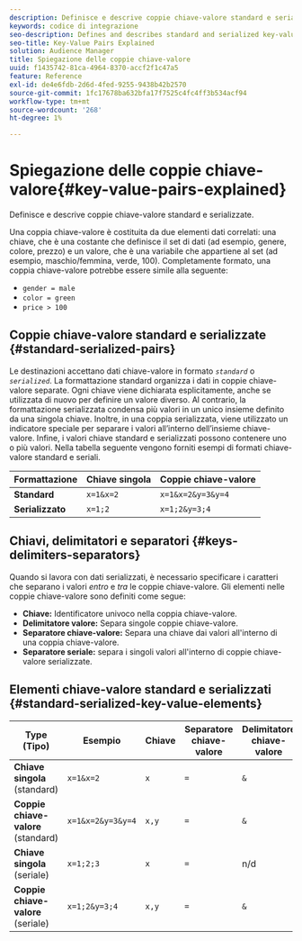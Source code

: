 ```yaml
---
description: Definisce e descrive coppie chiave-valore standard e serializzate.
keywords: codice di integrazione
seo-description: Defines and describes standard and serialized key-value pairs.
seo-title: Key-Value Pairs Explained
solution: Audience Manager
title: Spiegazione delle coppie chiave-valore
uuid: f1435742-81ca-4964-8370-accf2f1c47a5
feature: Reference
exl-id: de4e6fdb-2d6d-4fed-9255-9438b42b2570
source-git-commit: 1fc17678ba632bfa17f7525c4fc4ff3b534acf94
workflow-type: tm+mt
source-wordcount: '268'
ht-degree: 1%

---
```


# Spiegazione delle coppie chiave-valore{#key-value-pairs-explained}

Definisce e descrive coppie chiave-valore standard e serializzate.

<!-- 

c_key_value_explained.xml

 -->

Una coppia chiave-valore è costituita da due elementi dati correlati: una chiave, che è una costante che definisce il set di dati (ad esempio, genere, colore, prezzo) e un valore, che è una variabile che appartiene al set (ad esempio, maschio/femmina, verde, 100). Completamente formato, una coppia chiave-valore potrebbe essere simile alla seguente:

* `gender = male`
* `color = green`
* `price > 100`

## Coppie chiave-valore standard e serializzate {#standard-serialized-pairs}

Le destinazioni accettano dati chiave-valore in formato *`standard`* o *`serialized`*. La formattazione standard organizza i dati in coppie chiave-valore separate. Ogni chiave viene dichiarata esplicitamente, anche se utilizzata di nuovo per definire un valore diverso. Al contrario, la formattazione serializzata condensa più valori in un unico insieme definito da una singola chiave. Inoltre, in una coppia serializzata, viene utilizzato un indicatore speciale per separare i valori all’interno dell’insieme chiave-valore. Infine, i valori chiave standard e serializzati possono contenere uno o più valori. Nella tabella seguente vengono forniti esempi di formati chiave-valore standard e seriali.

| Formattazione | Chiave singola | Coppie chiave-valore |
|---|---|---|
| **Standard** | `x=1&x=2` | `x=1&x=2&y=3&y=4` |
| **Serializzato** | `x=1;2` | `x=1;2&y=3;4` |



## Chiavi, delimitatori e separatori {#keys-delimiters-separators}

Quando si lavora con dati serializzati, è necessario specificare i caratteri che separano i valori *entro* e *tra* le coppie chiave-valore. Gli elementi nelle coppie chiave-valore sono definiti come segue:

* **Chiave:** Identificatore univoco nella coppia chiave-valore.
* **Delimitatore valore:** Separa singole coppie chiave-valore.
* **Separatore chiave-valore:** Separa una chiave dai valori all&#39;interno di una coppia chiave-valore.
* **Separatore seriale:** separa i singoli valori all&#39;interno di coppie chiave-valore serializzate.

## Elementi chiave-valore standard e serializzati {#standard-serialized-key-value-elements}


| Type (Tipo) | Esempio | Chiave | Separatore chiave-valore | Delimitatore chiave-valore | Separatore seriale |
|---------|----------|---------|---------|----------|---------|
| **Chiave singola** (standard) | `x=1&x=2` | `x` | `=` | `&` | n/d |
| **Coppie chiave-valore** (standard) | `x=1&x=2&y=3&y=4` | `x,y` | `=` | `&` | n/d |
| **Chiave singola** (seriale) | `x=1;2;3` | `x` | `=` | n/d | `;` |
| **Coppie chiave-valore** (seriale) | `x=1;2&y=3;4` | `x,y` | `=` | `&` | `;` |
